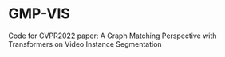 # GMP-VIS

Code for CVPR2022 paper: A Graph Matching Perspective with Transformers on Video Instance Segmentation
